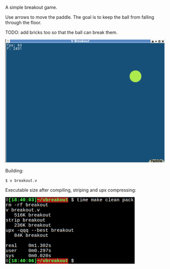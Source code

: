 A simple breakout game.

Use arrows to move the paddle. The goal is to keep the ball from falling through the floor.

TODO: add bricks too so that the ball can break them.

![](assets/screenshot.png)

Building:
```shell
$ v breakout.v
```

Executable size after compiling, striping and upx compressing:

![](assets/executable_size_after_strip_and_after_upx.png)

